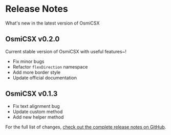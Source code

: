 # Release Notes
What's new in the latest version of OsmiCSX

## OsmiCSX v0.2.0
Current stable version of OsmiCSX with useful features~!
- Fix minor bugs
- Refactor `flexDirection` namespace
- Add more border style
- Update official documentation


## OsmiCSX v0.1.3
- Fix text alignment bug
- Update custom method
- Add new helper method

For the full list of changes, [check out the complete release notes on GitHub](https://github.com/OsmiCSX/osmicsx/releases/tag/0.1.3).
